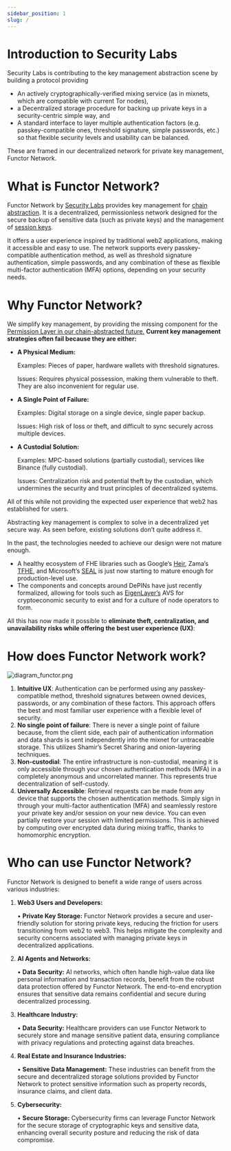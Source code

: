 ```yaml
---
sidebar_position: 1
slug: /
---
```


# Introduction to Security Labs
Security Labs is contributing to the key management abstraction scene by building a protocol providing

- An actively cryptographically-verified mixing service (as in mixnets, which are compatible with current Tor nodes),
- a Decentralized storage procedure for backing up private keys in a security-centric simple way, and
- A standard interface to layer multiple authentication factors (e.g. passkey-compatible ones, threshold signature, simple passwords, etc.) so that flexible security levels and usability can be balanced.

These are framed in our decentralized network for private key management, Functor Network.

# What is Functor Network?

Functor Network by [Security Labs](https://node.securitylabs.xyz/) provides key management for [chain abstraction](https://frontier.tech/the-cake-framework). It is a decentralized, permissionless network designed for the secure backup of sensitive data (such as private keys) and the management of [session keys](https://demo.securitylabs.xyz/). 

It offers a user experience inspired by traditional web2 applications, making it accessible and easy to use. The network supports every passkey-compatible authentication method, as well as threshold signature authentication, simple passwords, and any combination of these as flexible multi-factor authentication (MFA) options, depending on your security needs.

# Why Functor Network?

We simplify key management, by providing the missing component for the [Permission Layer in our chain-abstracted future.](https://frontier.tech/the-cake-framework) **Current key management strategies often fail because they are either:**

- **A Physical Medium:**
    
    Examples: Pieces of paper, hardware wallets with threshold signatures.
    
    Issues: Requires physical possession, making them vulnerable to theft. They are also inconvenient for regular use.
    
- **A Single Point of Failure:**
    
    Examples: Digital storage on a single device, single paper backup.
    
    Issues: High risk of loss or theft, and difficult to sync securely across multiple devices.
    
- **A Custodial Solution:**
    
    Examples: MPC-based solutions (partially custodial), services like Binance (fully custodial).
    
    Issues: Centralization risk and potential theft by the custodian, which undermines the security and trust principles of decentralized systems.
    

All of this while not providing the expected user experience that web2 has established for users.

Abstracting key management is complex to solve in a decentralized yet secure way. As seen before, existing solutions don’t quite address it.

In the past, the technologies needed to achieve our design were not mature enough.

- A healthy ecosystem of FHE libraries such as Google’s [Heir](https://github.com/google/heir), Zama’s [TFHE](https://github.com/zama-ai/tfhe-rs), and Microsoft’s [SEAL](https://github.com/microsoft/SEAL) is just now starting to mature enough for production-level use.
- The components and concepts around DePINs have just recently formalized, allowing for tools such as [EigenLayer’s](https://www.eigenlayer.xyz/) AVS for cryptoeconomic security to exist and for a culture of node operators to form.

All this has now made it possible to **eliminate theft, centralization, and unavailability risks while offering the best user experience (UX)**:

# How does Functor Network work?

![diagram_functor.png](https://prod-files-secure.s3.us-west-2.amazonaws.com/24c52350-de91-41c2-86a2-1dddab26661d/da2efc18-c7a4-4a1d-9a60-93a3ecd0098c/diagram_functor.png)

1. **Intuitive UX**: Authentication can be performed using any passkey-compatible method, threshold signatures between owned devices, passwords, or any combination of these factors. This approach offers the best and most familiar user experience with a flexible level of security.
2. **No single point of failure**: There is never a single point of failure because, from the client side, each pair of authentication information and data shards is sent independently into the mixnet for untraceable storage. This utilizes Shamir’s Secret Sharing and onion-layering techniques.
3. **Non-custodial**: The entire infrastructure is non-custodial, meaning it is only accessible through your chosen authentication methods (MFA) in a completely anonymous and uncorrelated manner. This represents true decentralization of self-custody.
4. **Universally Accessible**: Retrieval requests can be made from any device that supports the chosen authentication methods. Simply sign in through your multi-factor authentication (MFA) and seamlessly restore your private key and/or session on your new device. You can even partially restore your session with limited permissions. This is achieved by computing over encrypted data during mixing traffic, thanks to homomorphic encryption.

# Who can use Functor Network?

Functor Network is designed to benefit a wide range of users across various industries:

1. **Web3 Users and Developers:**
    
    • **Private Key Storage:** Functor Network provides a secure and user-friendly solution for storing private keys, reducing the friction for users transitioning from web2 to web3. This helps mitigate the complexity and security concerns associated with managing private keys in decentralized applications.
    
2. **AI Agents and Networks:**
    
    • **Data Security:** AI networks, which often handle high-value data like personal information and transaction records, benefit from the robust data protection offered by Functor Network. The end-to-end encryption ensures that sensitive data remains confidential and secure during decentralized processing.
    
3. **Healthcare Industry:**
    
    • **Data Security:** Healthcare providers can use Functor Network to securely store and manage sensitive patient data, ensuring compliance with privacy regulations and protecting against data breaches.
    
4. **Real Estate and Insurance Industries:**
    
    • **Sensitive Data Management:** These industries can benefit from the secure and decentralized storage solutions provided by Functor Network to protect sensitive information such as property records, insurance claims, and client data.
    
5. **Cybersecurity:**
    
    • **Secure Storage:** Cybersecurity firms can leverage Functor Network for the secure storage of cryptographic keys and sensitive data, enhancing overall security posture and reducing the risk of data compromise.